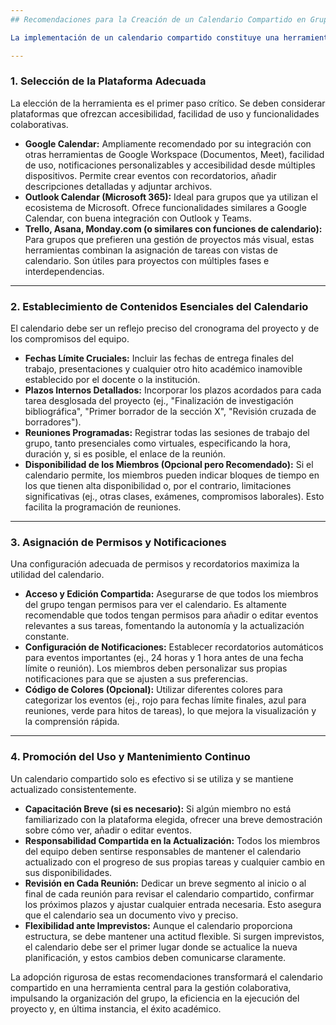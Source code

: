 ```yaml
---
## Recomendaciones para la Creación de un Calendario Compartido en Grupos de Trabajo Universitario

La implementación de un calendario compartido constituye una herramienta indispensable para la gestión eficaz de proyectos académicos grupales. Este recurso no solo optimiza la coordinación de tareas y plazos, sino que también fomenta la transparencia y la responsabilidad colectiva entre los miembros del equipo. Un calendario bien estructurado minimiza la probabilidad de omisiones y asegura que todos los integrantes estén sincronizados con el progreso del trabajo. A continuación, se presentan recomendaciones detalladas para su creación y mantenimiento, en un tono académico:

---
```

### 1. Selección de la Plataforma Adecuada

La elección de la herramienta es el primer paso crítico. Se deben considerar plataformas que ofrezcan accesibilidad, facilidad de uso y funcionalidades colaborativas.

* **Google Calendar:** Ampliamente recomendado por su integración con otras herramientas de Google Workspace (Documentos, Meet), facilidad de uso, notificaciones personalizables y accesibilidad desde múltiples dispositivos. Permite crear eventos con recordatorios, añadir descripciones detalladas y adjuntar archivos.
* **Outlook Calendar (Microsoft 365):** Ideal para grupos que ya utilizan el ecosistema de Microsoft. Ofrece funcionalidades similares a Google Calendar, con buena integración con Outlook y Teams.
* **Trello, Asana, Monday.com (o similares con funciones de calendario):** Para grupos que prefieren una gestión de proyectos más visual, estas herramientas combinan la asignación de tareas con vistas de calendario. Son útiles para proyectos con múltiples fases e interdependencias.

---
### 2. Establecimiento de Contenidos Esenciales del Calendario

El calendario debe ser un reflejo preciso del cronograma del proyecto y de los compromisos del equipo.

* **Fechas Límite Cruciales:** Incluir las fechas de entrega finales del trabajo, presentaciones y cualquier otro hito académico inamovible establecido por el docente o la institución.
* **Plazos Internos Detallados:** Incorporar los plazos acordados para cada tarea desglosada del proyecto (ej., "Finalización de investigación bibliográfica", "Primer borrador de la sección X", "Revisión cruzada de borradores").
* **Reuniones Programadas:** Registrar todas las sesiones de trabajo del grupo, tanto presenciales como virtuales, especificando la hora, duración y, si es posible, el enlace de la reunión.
* **Disponibilidad de los Miembros (Opcional pero Recomendado):** Si el calendario permite, los miembros pueden indicar bloques de tiempo en los que tienen alta disponibilidad o, por el contrario, limitaciones significativas (ej., otras clases, exámenes, compromisos laborales). Esto facilita la programación de reuniones.

---
### 3. Asignación de Permisos y Notificaciones

Una configuración adecuada de permisos y recordatorios maximiza la utilidad del calendario.

* **Acceso y Edición Compartida:** Asegurarse de que todos los miembros del grupo tengan permisos para ver el calendario. Es altamente recomendable que todos tengan permisos para añadir o editar eventos relevantes a sus tareas, fomentando la autonomía y la actualización constante.
* **Configuración de Notificaciones:** Establecer recordatorios automáticos para eventos importantes (ej., 24 horas y 1 hora antes de una fecha límite o reunión). Los miembros deben personalizar sus propias notificaciones para que se ajusten a sus preferencias.
* **Código de Colores (Opcional):** Utilizar diferentes colores para categorizar los eventos (ej., rojo para fechas límite finales, azul para reuniones, verde para hitos de tareas), lo que mejora la visualización y la comprensión rápida.

---
### 4. Promoción del Uso y Mantenimiento Continuo

Un calendario compartido solo es efectivo si se utiliza y se mantiene actualizado consistentemente.

* **Capacitación Breve (si es necesario):** Si algún miembro no está familiarizado con la plataforma elegida, ofrecer una breve demostración sobre cómo ver, añadir o editar eventos.
* **Responsabilidad Compartida en la Actualización:** Todos los miembros del equipo deben sentirse responsables de mantener el calendario actualizado con el progreso de sus propias tareas y cualquier cambio en sus disponibilidades.
* **Revisión en Cada Reunión:** Dedicar un breve segmento al inicio o al final de cada reunión para revisar el calendario compartido, confirmar los próximos plazos y ajustar cualquier entrada necesaria. Esto asegura que el calendario sea un documento vivo y preciso.
* **Flexibilidad ante Imprevistos:** Aunque el calendario proporciona estructura, se debe mantener una actitud flexible. Si surgen imprevistos, el calendario debe ser el primer lugar donde se actualice la nueva planificación, y estos cambios deben comunicarse claramente.

La adopción rigurosa de estas recomendaciones transformará el calendario compartido en una herramienta central para la gestión colaborativa, impulsando la organización del grupo, la eficiencia en la ejecución del proyecto y, en última instancia, el éxito académico.
